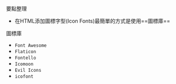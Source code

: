 要點整理
- 在HTML添加圖標字型(Icon Fonts)最簡單的方式是使用==圖標庫==

圖標庫
- `Font Awesome`
- `Flaticon`
- `Fontello`
- `Icomoon`
- `Evil Icons`
- `icofont`